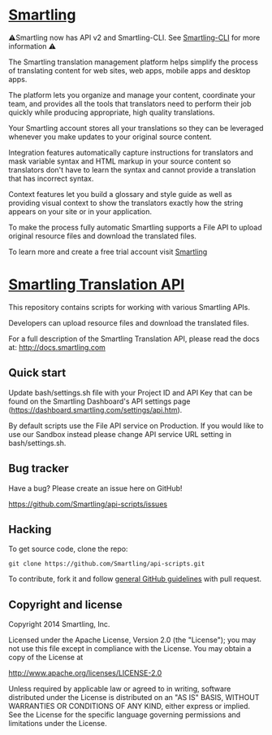 [Smartling](http://www.smartling.com)
=================

:warning:Smartling now has API v2 and Smartling-CLI.  See [Smartling-CLI](https://help.smartling.com/v1.0/docs/cli-command-line-interface) for more information :warning:

The Smartling translation management platform helps simplify the process of translating content for web sites, web apps, mobile apps and desktop apps.

The platform lets you organize and manage your content, coordinate your team, and provides all the tools that translators need to perform their job quickly while producing appropriate, high quality translations.

Your Smartling account stores all your translations so they can be leveraged whenever you make updates to your original source content.  

Integration features automatically capture instructions for translators and mask variable syntax and HTML markup in your source content so translators don't have to learn the syntax and cannot provide a translation that has incorrect syntax.

Context features let you build a glossary and style guide as well as providing visual context to show the translators exactly how the string appears on your site or in your application.

To make the process fully automatic Smartling supports a File API to upload original resource files and download the translated files.

To learn more and create a free trial account visit [Smartling](https://www.smartling.com/pricing)

[Smartling Translation API](http://docs.smartling.com)
=================

This repository contains scripts for working with various Smartling APIs.

Developers can upload resource files and download the translated files.

For a full description of the Smartling Translation API, please read the docs at: http://docs.smartling.com


Quick start
-----------

Update bash/settings.sh file with your Project ID and API Key that can be found on the Smartling Dashboard's API settings page (https://dashboard.smartling.com/settings/api.htm).

By default scripts use the File API service on Production. If you would like to use our Sandbox instead please change API service URL setting in bash/settings.sh.


Bug tracker
-----------

Have a bug? Please create an issue here on GitHub!

https://github.com/Smartling/api-scripts/issues


Hacking
-------

To get source code, clone the repo:

`git clone https://github.com/Smartling/api-scripts.git`

To contribute, fork it and follow [general GitHub guidelines](https://help.github.com/articles/fork-a-repo/) with pull request.


Copyright and license
---------------------

Copyright 2014 Smartling, Inc.

Licensed under the Apache License, Version 2.0 (the "License");
you may not use this file except in compliance with the License.
You may obtain a copy of the License at

   http://www.apache.org/licenses/LICENSE-2.0

Unless required by applicable law or agreed to in writing, software
distributed under the License is distributed on an "AS IS" BASIS,
WITHOUT WARRANTIES OR CONDITIONS OF ANY KIND, either express or implied.
See the License for the specific language governing permissions and
limitations under the License.

